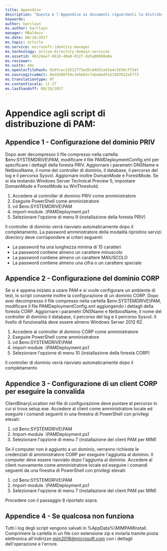 ```yaml
---
title: Appendice
description: "Questa è l'Appendice ai documenti riguardanti la distribuzione con script di PAM. Viene illustrata la configurazione di domini PRIV e CORP, nonché l'impostazione di un client per eseguire la convalida e le informazioni su come richiedere assistenza."
keywords: 
author: barclayn
ms.author: barclayn
manager: MBaldwin
ms.date: 08/18/2017
ms.topic: article
ms.service: microsoft-identity-manager
ms.technology: active-directory-domain-services
ms.assetid: 4b524ae7-6610-40a0-8127-de5a08988a8a
ms.reviewer: 
ms.suite: ems
ms.openlocfilehash: 010fcac1d512775ed5c84031a42a4c5836cff34f
ms.sourcegitcommit: 8edd380f54c3e9e83cfabe8adfa31587612e5773
ms.translationtype: HT
ms.contentlocale: it-IT
ms.lasthandoff: 08/19/2017
---
```

# <a name="pam-deployment-scripts-addendum"></a>Appendice agli script di distribuzione di PAM:

## <a name="addendum-1-setting-up-the-priv-domain"></a>Appendice 1 - Configurazione del dominio PRIV

Dopo aver decompresso il file compresso nella cartella $env:SYSTEMDRIVE\PAM, modificare il file PAMDeploymentConfig.xml per specificare i dettagli della foresta PRIV. Aggiornare i parametri DNSName e NetbiosName, il nome del controller di dominio, il database, il percorso del log e il percorso Sysvol. Aggiornare inoltre DomainMode e ForestMode. Se si sta testando Windows Server Technical Preview 5, impostare DomainMode e ForestMode su WinThreshold.

1. Accedere al controller di dominio PRIV come amministratore
2. Eseguire PowerShell come amministratore
3. cd $env:SYSTEMDRIVE\PAM
4. import-module .\PAMDeployment.ps1
5. Selezionare l'opzione di menu 9 (installazione della foresta PRIV)


Il controller di dominio verrà riavviato automaticamente dopo il completamento. La password amministratore della modalità ripristino servizi directory deve corrispondere ai criteri seguenti:

  * La password ha una lunghezza minima di 15 caratteri
  * La password contiene almeno un carattere minuscolo
  * La password contiene almeno un carattere MAIUSCOLO
  * La password contiene almeno una cifra o un carattere speciale

## <a name="addendum-2-setting-up-the-corp-domain"></a>Appendice 2 - Configurazione del dominio CORP

Se si è appena iniziato a usare PAM e si vuole configurare un ambiente di test, lo script consente inoltre la configurazione di un dominio CORP. Dopo aver decompresso il file compresso nella cartella $env:SYSTEMDRIVE\PAM, modificare il file PAMDeploymentConfig.xml aggiungendo i dettagli della foresta CORP. Aggiornare i parametri DNSName e NetbiosName, il nome del controller di dominio il database, il percorso del log e il percorso Sysvol. Il livello di funzionalità deve essere almeno Windows Server 2012 R2.

1. Accedere al controller di dominio CORP come amministratore
2. Eseguire PowerShell come amministratore
3. cd $env:SYSTEMDRIVE\PAM
4. import-module .\PAMDeployment.ps1
5. Selezionare l'opzione di menu 10 (installazione della foresta CORP)

Il controller di dominio verrà riavviato automaticamente dopo il completamento

## <a name="addendum-3-setting-up-a-corp-client-to-do-the-validation"></a>Appendice 3 - Configurazione di un client CORP per eseguire la convalida

ClientBinaryLocation nel file di configurazione deve puntare al percorso in cui si trova setup.exe.
Accedere al client come amministratore locale ed eseguire i comandi seguenti in una finestra di PowerShell con privilegi elevati:

1. cd $env:SYSTEMDRIVE\PAM
2. Import-module .\PAMDeployment.ps1
3. Selezionare l'opzione di menu 7 (installazione del client PAM per MIM)


Se il computer non è aggiunto a un dominio, verranno richieste le credenziali di amministratore CORP per eseguire l'aggiunta al dominio. Il computer deve essere riavviato dopo l'aggiunta al dominio. Accedere al client nuovamente come amministratore locale ed eseguire i comandi seguenti da una finestra di PowerShell con privilegi elevati:

1. cd $env:SYSTEMDRIVE\PAM
2. Import-module .\PAMDeployment.ps1
3. Selezionare l'opzione di menu 7 (installazione del client PAM per MIM)

Procedere con il passaggio 8 riportato sopra.

## <a name="addendum-4-if-something-goes-wrong"></a>Appendice 4 - Se qualcosa non funziona

Tutti i log degli script vengono salvati in %AppData%\MIMPAMInstall. Comprimere la cartella in un file con estensione zip e inviarla tramite posta elettronica all'indirizzo [mim2016@microsoft.com](mailto:mim2016@microsoft.com) con i dettagli dell'operazione e l'errore.
